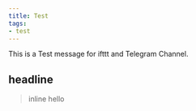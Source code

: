 ```yaml
---
title: Test
tags:
- test
---
```


This is a Test message for ifttt and Telegram Channel.

## headline

> inline
> hello
